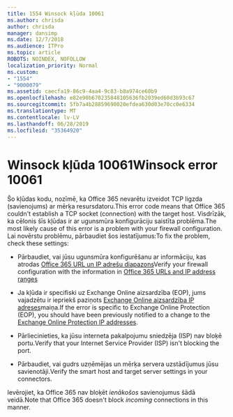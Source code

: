 ```yaml
---
title: 1554 Winsock kļūda 10061
ms.author: chrisda
author: chrisda
manager: dansimp
ms.date: 12/7/2018
ms.audience: ITPro
ms.topic: article
ROBOTS: NOINDEX, NOFOLLOW
localization_priority: Normal
ms.custom:
- "1554"
- "9000079"
ms.assetid: caecfa19-86c9-4aa4-9c83-b8a974ce60b9
ms.openlocfilehash: e82e90b670235848105636fb2039ed60d3b93c67
ms.sourcegitcommit: 5fb7a4b28859690020efdea630d03e70cc0e6334
ms.translationtype: MT
ms.contentlocale: lv-LV
ms.lasthandoff: 06/28/2019
ms.locfileid: "35364920"
---
```

# <a name="winsock-error-10061"></a><span data-ttu-id="82a26-102">Winsock kļūda 10061</span><span class="sxs-lookup"><span data-stu-id="82a26-102">Winsock error 10061</span></span>

<span data-ttu-id="82a26-103">Šo kļūdas kodu, nozīmē, ka Office 365 nevarētu izveidot TCP ligzda (savienojums) ar mērķa resursdatoru.</span><span class="sxs-lookup"><span data-stu-id="82a26-103">This error code means that Office 365 couldn't establish a TCP socket (connection) with the target host.</span></span> <span data-ttu-id="82a26-104">Visdrīzāk, ka cēlonis šīs kļūdas ir ar ugunsmūra konfigurāciju saistīta problēma.</span><span class="sxs-lookup"><span data-stu-id="82a26-104">The most likely cause of this error is a problem with your firewall configuration.</span></span> <span data-ttu-id="82a26-105">Lai novērstu problēmu, pārbaudiet šos iestatījumus:</span><span class="sxs-lookup"><span data-stu-id="82a26-105">To fix the problem, check these settings:</span></span>

- <span data-ttu-id="82a26-106">Pārbaudiet, vai jūsu ugunsmūra konfigurēšanu ar informāciju, kas atrodas [Office 365 URL un IP adrešu diapazons](https://docs.microsoft.com/office365/enterprise/urls-and-ip-address-ranges)</span><span class="sxs-lookup"><span data-stu-id="82a26-106">Verify your firewall configuration with the information in [Office 365 URLs and IP address ranges](https://docs.microsoft.com/office365/enterprise/urls-and-ip-address-ranges)</span></span>

- <span data-ttu-id="82a26-107">Ja kļūda ir specifiski uz Exchange Online aizsardzība (EOP), jums vajadzētu ir iepriekš paziņots [Exchange Online aizsardzība IP adreses](https://docs.microsoft.com/office365/SecurityCompliance/eop/exchange-online-protection-ip-addresses)maiņa.</span><span class="sxs-lookup"><span data-stu-id="82a26-107">If the error is specific to Exchange Online Protection (EOP), you should have been previously notified to a change to the [Exchange Online Protection IP addresses](https://docs.microsoft.com/office365/SecurityCompliance/eop/exchange-online-protection-ip-addresses).</span></span>

- <span data-ttu-id="82a26-108">Pārliecinieties, ka jūsu interneta pakalpojumu sniedzēja (ISP) nav bloķē portu.</span><span class="sxs-lookup"><span data-stu-id="82a26-108">Verify that your Internet Service Provider (ISP) isn't blocking the port.</span></span>

- <span data-ttu-id="82a26-109">Pārbaudiet, vai gudrs uzņēmējas un mērķa servera uzstādījumus jūsu savienotāji.</span><span class="sxs-lookup"><span data-stu-id="82a26-109">Verify the smart host and target server settings in your connectors.</span></span>

<span data-ttu-id="82a26-110">Ievērojiet, ka Office 365 nav bloķēt *ienākošos* savienojumus šādā veidā.</span><span class="sxs-lookup"><span data-stu-id="82a26-110">Note that Office 365 doesn't block *incoming* connections in this manner.</span></span>
